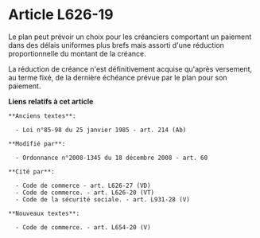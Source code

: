 # Article L626-19

Le plan peut prévoir un choix pour les créanciers comportant un paiement dans des délais uniformes plus brefs mais assorti
d'une réduction proportionnelle du montant de la créance. 

La réduction de créance n'est définitivement acquise qu'après versement, au terme fixé, de la dernière échéance   prévue par
le plan pour son paiement.

**Liens relatifs à cet article**

	**Anciens textes**:

	  - Loi n°85-98 du 25 janvier 1985 - art. 214 (Ab)

	**Modifié par**:

	  - Ordonnance n°2008-1345 du 18 décembre 2008 - art. 60

	**Cité par**:

	  - Code de commerce - art. L626-27 (VD)
	  - Code de commerce. - art. L626-20 (VT)
	  - Code de la sécurité sociale. - art. L931-28 (V)

	**Nouveaux textes**:

	  - Code de commerce. - art. L654-20 (V)
